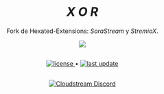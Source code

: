 <div align="center">

# *X O R*
Fork de Hexated-Extensions: _SoraStream_ y _StremioX_.

<a href="https://github.com/AmineSoukara/Py-EgyBest-Api"><img src="https://img.shields.io/badge/Kotlin-8000FF?style=flat&logo=github&logoColor=white?logoWidth=100"></a>
##

<!-- Badges -->
<p>
  <a href="https://github.com/hexated/cloudstream-extensions-hexated/blob/master/LICENSE">
    <img src="https://img.shields.io/github/license/VectorHex/xor.svg" alt="license" />
  </a>
  •
  <a href="">
    <img src="https://img.shields.io/github/last-commit/VectorHex/Xor/main" alt="last update" />
  </a>
</p>

##

[![Cloudstream Discord](https://invidget.switchblade.xyz/5Hus6fM)](https://discord.gg/5Hus6fM)

</div>


